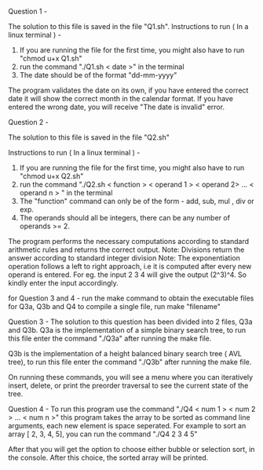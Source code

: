 Question 1 - 

The solution to this file is saved in the file "Q1.sh".
Instructions to run ( In a linux terminal ) - 
1) If you are running the file for the first time, you might also have to run "chmod u+x Q1.sh"
2) run the command "./Q1.sh < date >" in the terminal
3) The date should be of the format "dd-mm-yyyy"

The program validates the date on its own, if you have entered the correct date it will show the correct month in the calendar format.
If you have entered the wrong date, you will receive "The date is invalid" error.

Question 2 -

The solution to this file is saved in the file "Q2.sh"

Instructions to run ( In a linux terminal ) - 
1) If you are running the file for the first time, you might also have to run "chmod u+x Q2.sh"
2) run the command "./Q2.sh < function > < operand 1 > < operand 2> ... < operand n > " in the terminal
3) The "function" command can only be of the form - add, sub, mul , div or exp.
4) The operands should all be integers, there can be any number of operands >= 2.

The program performs the necessary computations according to standard arithmetic rules and returns the correct output.
Note: Divisions return the answer according to standard integer division
Note: The exponentiation operation follows a left to right approach, i.e it is computed after every new operand is entered.
For eg. the input 2 3 4 will give the output (2^3)^4. So kindly enter the input accordingly.

for Question 3 and 4 - 
run the make command to obtain the executable files for Q3a, Q3b and Q4
to compile a single file, run make "filename"

Question 3 -
The solution to this question has been divided into 2 files, Q3a and Q3b.
Q3a is the implementation of a simple binary search tree, to run this file enter the command "./Q3a" after running the make file.

Q3b is the implementation of a height balanced binary search tree ( AVL tree), to run this file enter the command "./Q3b" after running the make file.

On running these commands, you will see a menu where you can iteratively insert, delete, or print the preorder traversal to see the current state of the tree.

Question 4 -
To run this program use the command "./Q4 < num 1 > < num 2 > ... < num  n >"
this program takes the array to be sorted as command line arguments, each new element is space seperated.
For example to sort an array [ 2, 3, 4, 5], you can run the command "./Q4 2 3 4 5"

After that you will get the option to choose either bubble or selection sort, in the console. After this choice, the sorted array will be printed.

